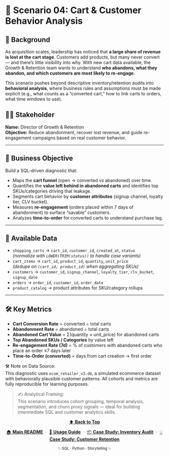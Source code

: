 # 🛒 Scenario 04: Cart & Customer Behavior Analysis

## 🧭 Background

As acquisition scales, leadership has noticed that **a large share of revenue is lost at the cart stage**. Customers add products, but many never convert — and there’s little visibility into why. With new cart data available, the Growth & Retention team wants to understand **who abandons, what they abandon, and which customers are most likely to re-engage**.

This scenario pushes beyond descriptive inventory/retention audits into **behavioral analysis**, where business rules and assumptions must be made explicit (e.g., what counts as a “converted cart,” how to link carts to orders, what time windows to use).

## 🧑‍💼 Stakeholder

**Name:** Director of Growth & Retention  
**Objective:** Reduce abandonment, recover lost revenue, and guide re-engagement campaigns based on real customer behavior.

---

## 🎯 Business Objective

Build a SQL-driven diagnostic that:

- Maps the **cart funnel** (open → converted vs abandoned) over time.
- Quantifies the **value left behind in abandoned carts** and identifies top SKUs/categories driving that leakage.
- Segments cart behavior by **customer attributes** (signup channel, loyalty tier, CLV bucket).
- Measures **re-engagement** (orders placed within 7 days of abandonment) to surface “savable” customers.
- Analyzes **time-to-order** for converted carts to understand purchase lag.

---

## 🧩 Available Data

- `shopping_carts` → `cart_id`, `customer_id`, `created_at`, `status`  
  *(normalize with `LOWER(TRIM(status))` to handle case variants)*
- `cart_items` → `cart_id`, `product_id`, `quantity`, `unit_price`  
  *(dedupe on `(cart_id, product_id)` when aggregating SKUs)*
- `customers` → `customer_id`, `signup_channel`, `loyalty_tier`, `clv_bucket`, `signup_date`
- `orders` → `order_id`, `customer_id`, `order_date`
- `product_catalog` → product attributes for SKU/category rollups

---

## 🛠️ Key Metrics

- **Cart Conversion Rate** = converted ÷ total carts
- **Abandonment Rate** = abandoned ÷ total carts
- **Abandoned Cart Value** = Σ(quantity × unit_price) for abandoned carts
- **Top Abandoned SKUs / Categories** by value left
- **Re-engagement Rate (7d)** = % of customers with abandoned carts who place an order ≤7 days later
- **Time-to-Order (converted)** = days from cart creation → first order

🛠 Note on Data Source:  
This diagnostic uses `ecom_retailer_v3.db`, a simulated ecommerce dataset with behaviorally plausible customer patterns. All cohorts and metrics are fully reproducible for learning purposes.

>✍️ Analytical Framing:  
This scenario introduces cohort grouping, temporal analysis, segmentation, and churn proxy signals — ideal for building intermediate SQL and customer analytics skills.

<div align="center">
  <a href="../README.md#-sql-case-studies--portfolio">
    ⬆️ <b>Back to Top</b>
  </a>
</div>

<p align="center">
  <a href="../README.md">🏠 <b>Main README</b></a>
  &nbsp;·&nbsp;
  <a href="../USAGE.md">📖 <b>Usage Guide</b></a>
  &nbsp;·&nbsp;
  <a href="../story_01_inventory_audit/story_01_portfolio_readme.md">📦 <b>Case Study: Inventory Audit</b></a>
  &nbsp;·&nbsp;
  <a href="./story_02_portfolio_readme.md">💡 <b>Case Study: Customer Retention</b></a>
</p>

<p align="center">
  <sub>✨ SQL · Python · Storytelling ✨</sub>
</p>